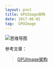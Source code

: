 ```yaml
---
layout: post
title: GPUImage架构
date: 2017-06-02
tag:  GPUImage
---
```


![思维导图](https://xmindshare.s3.amazonaws.com/preview/aR6K-TaQGlPu-87311.png)


参考文章：
>[GPUImage架构](http://www.xmind.net/m/aR6K)
>
>